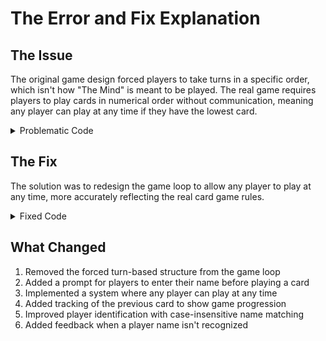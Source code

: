 
# The Error and Fix Explanation

## The Issue
The original game design forced players to take turns in a specific order, which isn't how "The Mind" is meant to be played. The real game requires players to play cards in numerical order without communication, meaning any player can play at any time if they have the lowest card.

<details>
<summary>Problematic Code</summary>

```python
def game_loop(players):
    while True:
        if all(len(player["deck"]) == 0 for player in players):
            typingprint("Congratulations! You've successfully completed the game!")
            break

        for player in players:
            typingprint(f"{player['name']}'s turn.")
            typingprint(f"Your cards: {player['deck']}")

            chosen_card_input = typinginput("Choose a card to play: ")
            if chosen_card_input.isdigit():
                chosen_card = int(chosen_card_input)
            else:
                typingprint("Please enter a valid number.")
                continue

            if not check_user_deck(player, chosen_card):
                continue
            
            # Rest of the code...
```
</details>

## The Fix
The solution was to redesign the game loop to allow any player to play at any time, more accurately reflecting the real card game rules.

<details>
<summary>Fixed Code</summary>

```python
def game_loop(players):
    previous_card = None

    while True:
        if all(len(player["deck"]) == 0 for player in players):
            typingprint("Congratulations! You've successfully completed the game!")
            break

        if previous_card is not None:
            typingprint(f"Previous card played was: {previous_card}")
        else:
            typingprint("No cards have been played yet.")

        typingprint("Anyone can play a card at any time.")

        chosen_user = typinginput("Enter your name: ")
        chosen_card_input = typinginput("Choose a card to play: ")

        if not chosen_card_input.isdigit():
            typingprint("Please enter a valid card number!")
            continue
        chosen_card = int(chosen_card_input)

        player_found = False
        for player in players:
            if player["name"].lower() == chosen_user.lower():
                player_found = True
                if check_user_deck(player, chosen_card):
                    previous_card = play_card(player, chosen_card)
                    # Rest of the code...
                break

        if not player_found:
            typingprint("Player name not found. Please enter a valid name.")
```
</details>

## What Changed
1. Removed the forced turn-based structure from the game loop
2. Added a prompt for players to enter their name before playing a card
3. Implemented a system where any player can play at any time
4. Added tracking of the previous card to show game progression
5. Improved player identification with case-insensitive name matching
6. Added feedback when a player name isn't recognized
